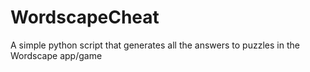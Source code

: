 # WordscapeCheat
A simple python script that generates all the answers to puzzles in the Wordscape app/game
